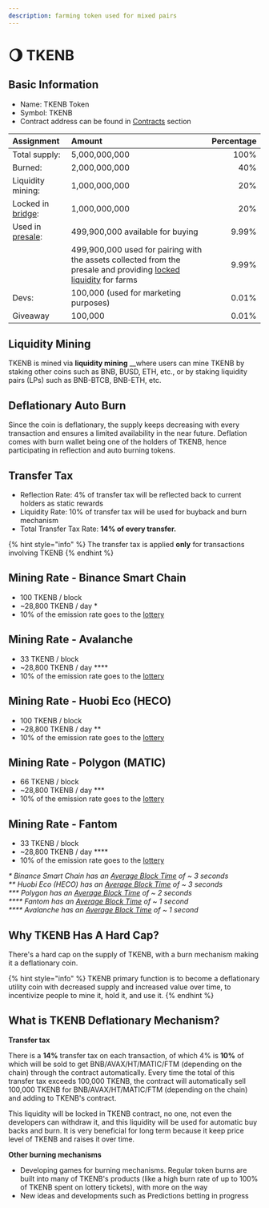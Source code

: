```yaml
---
description: farming token used for mixed pairs
---
```


# 🌖 TKENB

## Basic Information <a id="basic-information"></a>

* Name: TKENB Token
* Symbol: TKENB
* Contract address can be found in [Contracts](contracts.md) section

| Assignment | Amount | Percentage |
| :--- | :--- | ---: |
| Total supply: | 5,000,000,000 | 100% |
| Burned: | 2,000,000,000 | 40% |
| Liquidity mining:       | 1,000,000,000 | 20% |
| Locked in [bridge](https://github.com/zedatgithub/pancake-docs/tree/69f12926d7970e4756d48e399e4ed4a8a952acfe/tokenomics/features/token-bridge.md):        | 1,000,000,000 | 20% |
| Used in [presale](https://github.com/zedatgithub/pancake-docs/tree/69f12926d7970e4756d48e399e4ed4a8a952acfe/tokenomics/presale.md): | 499,900,000 available for buying | 9.99% |
|  | 499,900,000 used for pairing with the assets collected  from the presale and providing [locked liquidity](https://github.com/zedatgithub/pancake-docs/tree/69f12926d7970e4756d48e399e4ed4a8a952acfe/tokenomics/features/locked-liquidity.md) for farms | 9.99% |
| Devs: | 100,000 \(used for marketing purposes\) | 0.01% |
| Giveaway | 100,000 | 0.01% |

## **Liquidity Mining**

TKENB is mined via **liquidity mining** __where users can mine TKENB by staking other coins such as BNB, BUSD, ETH, etc., or by staking liquidity pairs \(LPs\) such as BNB-BTCB, BNB-ETH, etc.

## **Deflationary Auto Burn**

Since the coin is deflationary, the supply keeps decreasing with every transaction and ensures a limited availability in the near future. Deflation comes with burn wallet being one of the holders of TKENB, hence participating in reflection and auto burning tokens.

## Transfer Tax <a id="transfer-tax"></a>

* Reflection Rate: 4% of transfer tax will be reflected back to current holders as static rewards
* Liquidity Rate: 10% of transfer tax will be used for buyback and burn mechanism
* Total Transfer Tax Rate: **14% of every transfer.**

{% hint style="info" %}
The transfer tax is applied **only** for transactions involving TKENB
{% endhint %}

## Mining Rate - Binance Smart Chain <a id="emission-rate"></a>

* 100 TKENB / block
* ~28,800 TKENB / day \*
* 10% of the emission rate goes to the [lottery](../features/lottery.md)

## Mining Rate - Avalanche

* 33 TKENB / block
* ~28,800 TKENB / day \*\*\*\*
* 10% of the emission rate goes to the [lottery](../features/lottery.md)

## Mining Rate - Huobi Eco \(HECO\)

* 100 TKENB / block
* ~28,800 TKENB / day \*\*
* 10% of the emission rate goes to the [lottery](../features/lottery.md)

## Mining Rate - Polygon \(MATIC\)

* 66 TKENB / block
* ~28,800 TKENB / day \*\*\*
* 10% of the emission rate goes to the [lottery](../features/lottery.md)

## Mining Rate - Fantom

* 33 TKENB / block
* ~28,800 TKENB / day \*\*\*\*
* 10% of the emission rate goes to the [lottery](../features/lottery.md)

_\* Binance Smart Chain has an_ [_Average Block Time_](https://bscscan.com/chart/blocktime) _of ~ 3 seconds_  
_\*\* Huobi Eco \(HECO\) has an_ [_Average Block Time_](https://hecoinfo.com/chart/blocktime) _of ~ 3 seconds_  
_\*\*\* Polygon has an_ [_Average Block Time_](https://polygonscan.com/chart/blocktime) _of ~ 2 seconds_  
_\*\*\*\* Fantom has an_ [_Average Block Time_](https://ftmscan.com/chart/blocktime) _of ~ 1 second  
\*\*\*\* Avalanche has an_ [_Average Block Time_](https://cchain.explorer.avax.network) _of ~ 1 second_

## Why TKENB Has A Hard Cap?

There's a hard cap on the supply of TKENB, with a burn mechanism making it a deflationary coin.

{% hint style="info" %}
TKENB primary function is to become a deflationary utility coin with decreased supply and increased value over time, to incentivize people to mine it, hold it, and use it.
{% endhint %}

## What is TKENB Deflationary Mechanism?

**Transfer tax**

There is a **14%** transfer tax on each transaction, of which 4% is **10%** of which will be sold to get BNB/AVAX/HT/MATIC/FTM \(depending on the chain\) through the contract automatically. Every time the total of this transfer tax exceeds 100,000 TKENB, the contract will automatically sell 100,000 TKENB for BNB/AVAX/HT/MATIC/FTM \(depending on the chain\) and adding to TKENB's contract.

This liquidity will be locked in TKENB contract, no one, not even the developers can withdraw it, and this liquidity will be used for automatic buy backs and burn. It is very beneficial for long term because it keep price level of TKENB and raises it over time.

**Other burning mechanisms**

* Developing games for burning mechanisms. Regular token burns are built into many of TKENB's products \(like a high burn rate of up to 100% of TKENB spent on lottery tickets\), with more on the way
* New ideas and developments such as Predictions betting in progress

